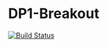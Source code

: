 # DP1-Breakout

[![Build Status](https://travis-ci.org/Gunto/DP1-Breakout.svg?branch=master)](https://travis-ci.org/Gunto/DP1-Breakout)
